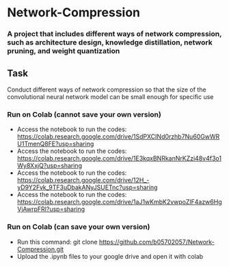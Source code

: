 # Network-Compression

### A project that includes different ways of network compression, such as architecture design, knowledge distillation, network pruning, and weight quantization

## Task
Conduct different ways of network compression so that the size of the convolutional neural network model can be small enough for specific use

### Run on Colab (cannot save your own version)
* Access the notebook to run the codes: https://colab.research.google.com/drive/1SdPXCINd0rzhb7Nu60GwWRU1TmenQ8FE?usp=sharing
* Access the notebook to run the codes: https://colab.research.google.com/drive/1E3kqxBNRkanNrKZzi48v4f3o1Wy8XxjQ?usp=sharing
* Access the notebook to run the codes: https://colab.research.google.com/drive/12H_-yD9Y2Fvk_9TF3uDbakANyJSUETnc?usp=sharing
* Access the notebook to run the codes: https://colab.research.google.com/drive/1aJ1wKmbK2vwpoZlF4azw6HgVjAwrpFRl?usp=sharing

### Run on Colab (can save your own version)
* Run this command: git clone <https://github.com/b05702057/Network-Compression.git>
* Upload the .ipynb files to your google drive and open it with colab
